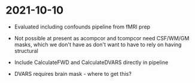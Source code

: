 # 2021-10-10
* Evaluated including confounds pipeline from fMRI prep
* Not possible at present as acompcor and tcompcor need CSF/WM/GM masks, which we don't have as don't want to have to rely on having structural

* Include CalculateFWD and CalculateDVARS directly in pipeline
* DVARS requires brain mask - where to get this?


